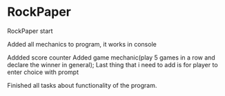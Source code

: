 # RockPaper

RockPaper start

Added all mechanics to program, it works in console

Addded score counter
Added game mechanic(play 5 games in a row and declare the winner in general);
Last thing that i need to add is for player to enter choice with prompt

Finished all tasks about functionality of the program.